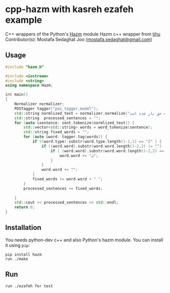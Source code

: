 # cpp-hazm with kasreh ezafeh example
C++ wrappers of the Python's [Hazm](https://github.com/sobhe/hazm) module
Hazm c++ wrapper from [tihu](https://github.com/tihu-nlp/tihu) Contributor(s): Mostafa Sedaghat Joo (mostafa.sedaghat@gmail.com)
## Usage

```c++
#include "hazm.h"

#include <iostream>
#include <string>
using namespace Hazm;

int main()
{
    Normalizer normalizer;
    POSTagger tagger("pos_tagger.model");
    std::string normlized_text = normalizer.normalize("جعبه اسرار این معما در پناه حق باز شده است.");
    std::string  processed_sentences = "";
    for (auto &sentence: sent_tokenize(normlized_text)) {
        std::vector<std::string> words = word_tokenize(sentence);
        std::string fixed_words = "";
        for (auto &word: tagger.tag(words)) {
            if ((word.type).substr(word.type.length()-1,1) == "Z" ) { 
                if ((word.word).substr(word.word.length()-2,2) != "ِ")  {
                    if ( (word.word).substr(word.word.length()-2,2) == "ه" and (word.word).substr(word.word.length()-4,2) != "ا") { 
                        word.word += "‌ی";
                    }
                }
                word.word += "ِ";
            }
            fixed_words += word.word + " ";
        }
        processed_sentences += fixed_words;
        
    }
    std::cout << processed_sentences << std::endl;
    return 0;
}
```


## Installation
You needs python-dev c++ and also Python's hazm module. You can install it using `pip`:

    pip install hazm
    run ./make
## Run
    run ./ezafeh for test

